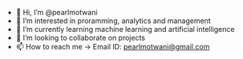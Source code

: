 - 👋 Hi, I’m @pearlmotwani
- 👀 I’m interested in proramming, analytics and management
- 🌱 I’m currently learning machine learning and artificial intelligence
- 💞️ I’m looking to collaborate on projects
- 📫 How to reach me -> Email ID: pearlmotwani@gmail.com

<!---
pearlmotwani/pearlmotwani is a ✨ special ✨ repository because its `README.md` (this file) appears on your GitHub profile.
You can click the Preview link to take a look at your changes.
--->
